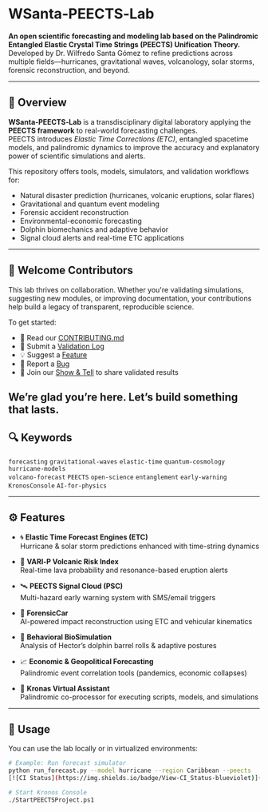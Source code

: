 # WSanta‑PEECTS‑Lab

**An open scientific forecasting and modeling lab based on the Palindromic Entangled Elastic Crystal Time Strings (PEECTS) Unification Theory.**  
Developed by Dr. Wilfredo Santa Gómez to refine predictions across multiple fields—hurricanes, gravitational waves, volcanology, solar storms, forensic reconstruction, and beyond.

---

## 🧬 Overview

**WSanta‑PEECTS‑Lab** is a transdisciplinary digital laboratory applying the **PEECTS framework** to real-world forecasting challenges.  
PEECTS introduces *Elastic Time Corrections (ETC)*, entangled spacetime models, and palindromic dynamics to improve the accuracy and explanatory power of scientific simulations and alerts.

This repository offers tools, models, simulators, and validation workflows for:
- Natural disaster prediction (hurricanes, volcanic eruptions, solar flares)
- Gravitational and quantum event modeling
- Forensic accident reconstruction
- Environmental-economic forecasting
- Dolphin biomechanics and adaptive behavior
- Signal cloud alerts and real-time ETC applications

----

## 👋 Welcome Contributors

This lab thrives on collaboration. Whether you're validating simulations, suggesting new modules, or improving documentation, your contributions help build a legacy of transparent, reproducible science.

To get started:

- 📖 Read our [CONTRIBUTING.md](CONTRIBUTING.md)
- 🧪 Submit a [Validation Log](https://github.com/WSantaKronosPEECTS/WSanta-PEECTS-Lab/issues/new?template=validation_log.md)
- 💡 Suggest a [Feature](https://github.com/WSantaKronosPEECTS/WSanta-PEECTS-Lab/issues/new?template=feature_request.md)
- 🐞 Report a [Bug](https://github.com/WSantaKronosPEECTS/WSanta-PEECTS-Lab/issues/new?template=bug_report.md)
- 📣 Join our [Show & Tell](https://github.com/WSantaKronosPEECTS/WSanta-PEECTS-Lab/discussions) to share validated results

We’re glad you’re here. Let’s build something that lasts.
--

## 🔍 Keywords

`forecasting` `gravitational-waves` `elastic-time` `quantum-cosmology` `hurricane-models`  
`volcano-forecast` `PEECTS` `open-science` `entanglement` `early-warning` `KronosConsole` `AI-for-physics`

---

## ⚙️ Features

- 🌀 **Elastic Time Forecast Engines (ETC)**  
  Hurricane & solar storm predictions enhanced with time-string dynamics

- 🌋 **VARI‑P Volcanic Risk Index**  
  Real-time lava probability and resonance-based eruption alerts

- 🛰️ **PEECTS Signal Cloud (PSC)**  
  Multi-hazard early warning system with SMS/email triggers

- 🔬 **ForensicCar**  
  AI-powered impact reconstruction using ETC and vehicular kinematics

- 🐬 **Behavioral BioSimulation**  
  Analysis of Hector’s dolphin barrel rolls & adaptive postures

- 📈 **Economic & Geopolitical Forecasting**  
  Palindromic event correlation tools (pandemics, economic collapses)

- 🧠 **Kronas Virtual Assistant**  
  Palindromic co-processor for executing scripts, models, and simulations

---

## 🧪 Usage

You can use the lab locally or in virtualized environments:

```bash
# Example: Run forecast simulator
python run_forecast.py --model hurricane --region Caribbean --peects
[![CI Status](https://img.shields.io/badge/View-CI_Status-blueviolet)](ci-status.md)

# Start Kronos Console
./StartPEECTSProject.ps1
